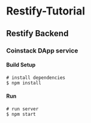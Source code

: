 # Restify-Tutorial

## Restify Backend

### Coinstack DApp service

#### Build Setup

```
# install dependencies
$ npm install
```

#### Run

```
# run server
$ npm start
```

